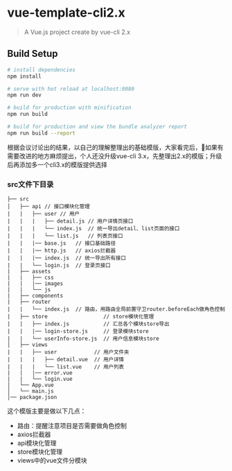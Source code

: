 # vue-template-cli2.x

> A Vue.js project create by vue-cli 2.x

## Build Setup

``` bash
# install dependencies
npm install

# serve with hot reload at localhost:8080
npm run dev

# build for production with minification
npm run build

# build for production and view the bundle analyzer report
npm run build --report
```

根据会议讨论出的结果，以自己的理解整理出的基础模版，大家看完后，如果有需要改进的地方麻烦提出，个人还没升级vue-cli 3.x，先整理出2.x的模版；升级后再添加多一个cli3.x的模版提供选择

### src文件下目录
```
├── src
│   ├── api // 接口模块化管理
|   |   ├── user // 用户
|   |   |   ├── detail.js // 用户详情页接口
|   |   |   └── index.js  // 统一导出detail、list页面的接口
|   |   |   └── list.js   // 列表页接口
|   |   |── base.js   // 接口基础路径
|   |   |── http.js   // axios拦截器
|   |   |── index.js  // 统一导出所有接口
|   |   └── login.js  // 登录页接口
|   ├── assets
|   |   ├── css
|   |   |── images
|   |   └── js
|   ├── components
|   ├── router
|   |   └── index.js  // 路由，用路由全局前置守卫router.beforeEach做角色控制
|   ├── store                  // store模块化管理
|   |   ├── index.js           // 汇总各个模块store导出
|   |   |── login-store.js     // 登录模块store
|   |   └── userInfo-store.js  // 用户信息模块store
│   ├── views
|   |   ├── user            // 用户文件夹
|   |   |   ├── detail.vue  // 用户详情
|   |   |   └── list.vue    // 用户列表
|   |   |── error.vue
|   |   └── login.vue
│   └── App.vue
│   └── main.js
│── package.json

```
这个模版主要是做以下几点：
- 路由：提醒注意项目是否需要做角色控制
- axios拦截器
- api模块化管理
- store模块化管理
- views中的vue文件分模块

